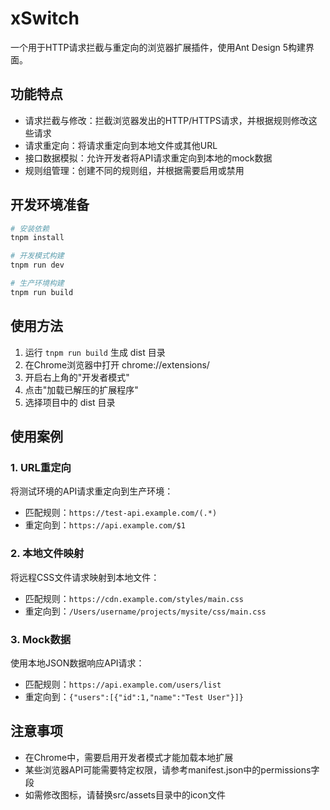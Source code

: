 # xSwitch

一个用于HTTP请求拦截与重定向的浏览器扩展插件，使用Ant Design 5构建界面。

## 功能特点

- 请求拦截与修改：拦截浏览器发出的HTTP/HTTPS请求，并根据规则修改这些请求
- 请求重定向：将请求重定向到本地文件或其他URL
- 接口数据模拟：允许开发者将API请求重定向到本地的mock数据
- 规则组管理：创建不同的规则组，并根据需要启用或禁用

## 开发环境准备

```bash
# 安装依赖
tnpm install

# 开发模式构建
tnpm run dev

# 生产环境构建
tnpm run build
```

## 使用方法

1. 运行 `tnpm run build` 生成 dist 目录
2. 在Chrome浏览器中打开 chrome://extensions/
3. 开启右上角的"开发者模式"
4. 点击"加载已解压的扩展程序"
5. 选择项目中的 dist 目录

## 使用案例

### 1. URL重定向

将测试环境的API请求重定向到生产环境：
- 匹配规则：`https://test-api.example.com/(.*)` 
- 重定向到：`https://api.example.com/$1`

### 2. 本地文件映射

将远程CSS文件请求映射到本地文件：
- 匹配规则：`https://cdn.example.com/styles/main.css`
- 重定向到：`/Users/username/projects/mysite/css/main.css`

### 3. Mock数据

使用本地JSON数据响应API请求：
- 匹配规则：`https://api.example.com/users/list`
- 重定向到：`{"users":[{"id":1,"name":"Test User"}]}`

## 注意事项

- 在Chrome中，需要启用开发者模式才能加载本地扩展
- 某些浏览器API可能需要特定权限，请参考manifest.json中的permissions字段
- 如需修改图标，请替换src/assets目录中的icon文件